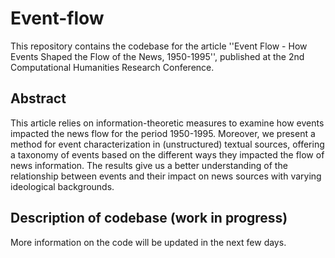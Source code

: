 # Event-flow

This repository contains the codebase for the article ''Event Flow - How Events Shaped the Flow of the News, 1950-1995'', published at the 2nd Computational Humanities Research Conference. 

## Abstract
This article relies on information-theoretic measures to examine how events  impacted the news flow for the period 1950-1995. Moreover, we present a method for event characterization in (unstructured) textual sources, offering a taxonomy of events based on the different ways they impacted the flow of news information. The results give us a better understanding of the relationship between events and their impact on news sources with varying ideological backgrounds.

## Description of codebase (work in progress)

More information on the code will be updated in the next few days. 


